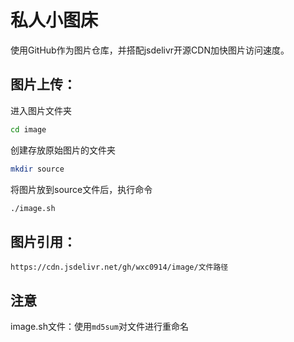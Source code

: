 # 私人小图床

使用GitHub作为图片仓库，并搭配jsdelivr开源CDN加快图片访问速度。

## 图片上传：

进入图片文件夹

```bash
cd image
```

创建存放原始图片的文件夹

```bash
mkdir source
```

将图片放到source文件后，执行命令

```bash
./image.sh
```

## 图片引用：

```url
https://cdn.jsdelivr.net/gh/wxc0914/image/文件路径
```

## 注意

image.sh文件：使用`md5sum`对文件进行重命名
